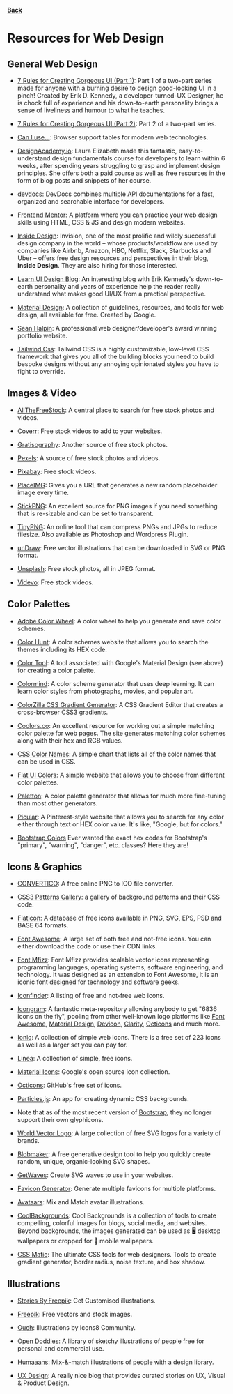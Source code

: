 **[Back](/README.md/)**

# Resources for Web Design

## General Web Design

- [7 Rules for Creating Gorgeous UI (Part 1)](https://medium.com/@erikdkennedy/7-rules-for-creating-gorgeous-ui-part-1-559d4e805cda): Part 1 of a two-part series made for anyone with a burning desire to design good-looking UI in a pinch! Created by Erik D. Kennedy, a developer-turned-UX Designer, he is chock full of experience and his down-to-earth personality brings a sense of liveliness and humour to what he teaches.

- [7 Rules for Creating Gorgeous UI (Part 2)](https://medium.com/@erikdkennedy/7-rules-for-creating-gorgeous-ui-part-2-430de537ba96): Part 2 of a two-part series.

- [Can I use...](https://caniuse.com/): Browser support tables for modern web technologies.

- [DesignAcademy.io](https://designacademy.io/): Laura Elizabeth made this fantastic, easy-to-understand design fundamentals course for developers to learn within 6 weeks, after spending years struggling to grasp and implement design principles. She offers both a paid course as well as free resources in the form of blog posts and snippets of her course.

- [devdocs](https://devdocs.io/): DevDocs combines multiple API documentations for a fast, organized and searchable interface for developers.

- [Frontend Mentor](https://www.frontendmentor.io/): A platform where you can practice your web design skills using HTML, CSS & JS and design modern websites.

- [Inside Design](https://www.invisionapp.com/inside-design/): Invision, one of the most prolific and wildly successful design company in the world – whose products/workflow are used by companies like Airbnb, Amazon, HBO, Netflix, Slack, Starbucks and Uber – offers free design resources and perspectives in their blog, **Inside Design**. They are also hiring for those interested.

- [Learn UI Design Blog](https://learnui.design/blog/): An interesting blog with Erik Kennedy's down-to-earth personality and years of experience help the reader really understand what makes good UI/UX from a practical perspective.

- [Material Design](https://material.io/): A collection of guidelines, resources, and tools for web design, all available for free. Created by Google.

- [Sean Halpin](http://seanhalpin.io/): A professional web designer/developer's award winning portfolio website.

- [Tailwind Css](https://tailwindcss.com/): Tailwind CSS is a highly customizable, low-level CSS framework that gives you all of the building blocks you need to build bespoke designs without any annoying opinionated styles you have to fight to override.

## Images &amp; Video

- [AllTheFreeStock](http://allthefreestock.com/): A central place to search for free stock photos and videos.

- [Coverr](https://coverr.co/): Free stock videos to add to your websites.

- [Gratisography](https://gratisography.com/): Another source of free stock photos.

- [Pexels](https://www.pexels.com/): A source of free stock photos and videos.

- [Pixabay](https://pixabay.com/videos/): Free stock videos.

- [PlaceIMG](http://www.placeimg.com/): Gives you a URL that generates a new random placeholder image every time.

- [StickPNG](http://www.stickpng.com/): An excellent source for PNG images if you need something that is re-sizable and can be set to transparent.

- [TinyPNG](https://tinypng.com/): An online tool that can compress PNGs and JPGs to reduce filesize. Also available as Photoshop and Wordpress Plugin.

- [unDraw](https://undraw.co/): Free vector illustrations that can be downloaded in SVG or PNG format.

- [Unsplash](https://unsplash.com/): Free stock photos, all in JPEG format.

- [Videvo](https://www.videvo.net/): Free stock videos.

## Color Palettes

- [Adobe Color Wheel](https://color.adobe.com/create/color-wheel/): A color wheel to help you generate and save color schemes.

- [Color Hunt](https://colorhunt.co/): A color schemes website that allows you to search the themes including its HEX code.

- [Color Tool](https://material.io/color/#!/?view.left=0&view.right=0): A tool associated with Google's Material Design (see above) for creating a color palette.

- [Colormind](http://colormind.io/): A color scheme generator that uses deep learning. It can learn color styles from photographs, movies, and popular art.

- [ColorZilla CSS Gradient Generator](https://www.colorzilla.com/gradient-editor/): A CSS Gradient Editor that creates a cross-browser CSS3 gradients.

- [Coolors.co](https://coolors.co/): An excellent resource for working out a simple matching color palette for web pages. The site generates matching color schemes along with their hex and RGB values.

- [CSS Color Names](http://www.crockford.com/wrrrld/color.html): A simple chart that lists all of the color names that can be used in CSS.

- [Flat UI Colors](https://flatuicolors.com/): A simple website that allows you to choose from different color palettes.

- [Paletton](http://www.paletton.com/): A color palette generator that allows for much more fine-tuning than most other generators.

- [Picular](https://picular.co/): A Pinterest-style website that allows you to search for any color either through text or HEX color value. It's like, "Google, but for colors."

- [Bootstrap Colors](https://getbootstrap.com/docs/4.4/getting-started/theming/#available-variables) Ever wanted the exact hex codes for Bootstrap's "primary", "warning", "danger", etc. classes? Here they are!

## Icons &amp; Graphics

- [CONVERTICO](https://convertico.com/): A free online PNG to ICO file converter.

- [CSS3 Patterns Gallery](http://lea.verou.me/css3patterns/): a gallery of background patterns and their CSS code.

- [Flaticon](https://www.flaticon.com/): A database of free icons available in PNG, SVG, EPS, PSD and BASE 64 formats.

- [Font Awesome](https://fontawesome.com/): A large set of both free and not-free icons. You can either download the code or use their CDN links.

- [Font Mfizz](http://fizzed.com/oss/font-mfizz): Font Mfizz provides scalable vector icons representing programming languages, operating systems, software engineering, and technology. It was designed as an extension to Font Awesome, it is an iconic font designed for technology and software geeks.

- [Iconfinder](https://www.iconfinder.com/): A listing of free and not-free web icons.

- [Icongram](https://icongr.am/): A fantastic meta-repository allowing anybody to get "6836 icons on the fly", pooling from other well-known logo platforms like [Font Awesome](https://fontawesome.com/), [Material Design](https://material.io/tools/icons/?style=baseline), [Devicon](https://konpa.github.io/devicon/), [Clarity](https://vmware.github.io/clarity/icons/icon-sets), [Octicons](https://octicons.github.com/) and much more.

- [Ionic](https://useiconic.com/): A collection of simple web icons. There is a free set of 223 icons as well as a larger set you can pay for.

- [Linea](http://linea.io/): A collection of simple, free icons.

- [Material Icons](https://material.io/tools/icons/): Google's open source icon collection.

- [Octicons](https://octicons.github.com/): GitHub's free set of icons.

- [Particles.js](https://vincentgarreau.com/particles.js/): An app for creating dynamic CSS backgrounds.

- Note that as of the most recent version of [Bootstrap](https://getbootstrap.com/), they no longer support their own glyphicons.

- [World Vector Logo](https://worldvectorlogo.com): A large collection of free SVG logos for a variety of brands.

- [Blobmaker](https://www.blobmaker.app/): A free generative design tool to help you quickly create random, unique, organic-looking SVG shapes. 

- [GetWaves](https://getwaves.io/): Create SVG waves to use in your websites. 

- [Favicon Generator](https://realfavicongenerator.net/): Generate multiple favicons for multiple platforms.

- [Avataars](https://avataaars.com/): Mix and Match avatar illustrations.

- [CoolBackgrounds](https://coolbackgrounds.io/): Cool Backgrounds is a collection of tools to create compelling, colorful images for blogs, social media, and websites. Beyond backgrounds, the images generated can be used as 🖥 desktop wallpapers or cropped for 📱 mobile wallpapers.

- [CSS Matic](https://www.cssmatic.com/): The ultimate CSS tools for web designers. Tools to create gradient generator, border radius, noise texture, and box shadow.

## Illustrations

- [Stories By Freepik](http://stories.freepik.com/): Get Customised illustrations.

- [Freepik](https://freepik.com): Free vectors and stock images.

- [Ouch](https://icons8.com/ouch/): Illustrations by Icons8 Community.

- [Open Doddles](https://www.opendoodles.com/): A library of sketchy illustrations of people free for personal and commercial use.

- [Humaaans](https://www.humaaans.com/): Mix-&-match illustrations of people with a design library.

- [UX Design](https://uxdesign.cc/): A really nice blog that provides curated stories on UX, Visual & Product Design.
